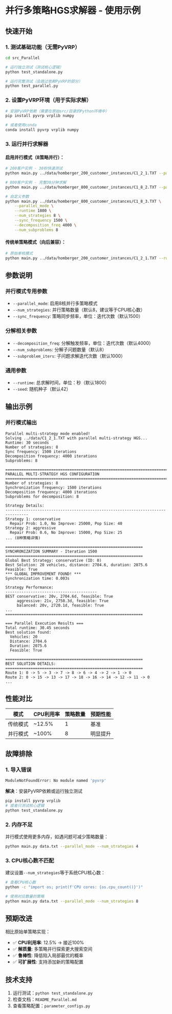 # 并行多策略HGS求解器 - 使用示例

## 快速开始

### 1. 测试基础功能（无需PyVRP）
```bash
cd src_Parallel

# 运行独立测试（测试核心逻辑）
python test_standalone.py

# 运行完整测试（会跳过依赖PyVRP的部分）
python test_parallel.py
```

### 2. 设置PyVRP环境（用于实际求解）
```bash
# 安装PyVRP依赖（需要在原始src/目录的Python环境中）
pip install pyvrp vrplib numpy

# 或者使用conda
conda install pyvrp vrplib numpy
```

### 3. 运行并行求解器

#### 启用并行模式（8策略并行）：
```bash
# 200客户实例 - 30秒快速测试
python main.py ../data/homberger_200_customer_instances/C1_2_1.TXT --parallel_mode --runtime 30

# 800客户实例 - 完整30分钟求解
python main.py ../data/homberger_800_customer_instances/C1_8_2.TXT --parallel_mode --runtime 1800

# 自定义参数
python main.py ../data/homberger_800_customer_instances/C1_8_3.TXT \
    --parallel_mode \
    --runtime 1800 \
    --num_strategies 8 \
    --sync_frequency 1500 \
    --decomposition_freq 4000 \
    --num_subproblems 8
```

#### 传统单策略模式（向后兼容）：
```bash
# 原始单核模式
python main.py ../data/homberger_200_customer_instances/C1_2_1.TXT --runtime 30
```

## 参数说明

### 并行模式专用参数
- `--parallel_mode`: 启用8核并行多策略模式
- `--num_strategies`: 并行策略数量（默认8，建议等于CPU核心数）
- `--sync_frequency`: 策略同步频率，单位：迭代次数（默认1500）

### 分解相关参数  
- `--decomposition_freq`: 分解触发频率，单位：迭代次数（默认4000）
- `--num_subproblems`: 分解子问题数量（默认8）
- `--subproblem_iters`: 子问题求解迭代次数（默认1000）

### 通用参数
- `--runtime`: 总求解时间，单位：秒（默认1800）
- `--seed`: 随机种子（默认42）

## 输出示例

### 并行模式输出
```
Parallel multi-strategy mode enabled!
Solving ../data/C1_2_1.TXT with parallel multi-strategy HGS...
Runtime: 30 seconds
Number of strategies: 8
Sync frequency: 1500 iterations
Decomposition frequency: 4000 iterations
Subproblems: 8

================================================================================
PARALLEL MULTI-STRATEGY HGS CONFIGURATION
================================================================================
Number of strategies: 8
Synchronization frequency: 1500 iterations
Decomposition frequency: 4000 iterations
Subproblems for decomposition: 8

Strategy Details:
--------------------------------------------------------------------------------
Strategy 1: conservative
  Repair Prob: 1.0, No Improve: 25000, Pop Size: 40
Strategy 2: aggressive
  Repair Prob: 0.6, No Improve: 15000, Pop Size: 25
... (8种策略详情)

============================================================
SYNCHRONIZATION SUMMARY - Iteration 1500
============================================================
Global Best Strategy: conservative (ID: 0)
Best Solution: 20 vehicles, distance: 2704.6, duration: 2075.6
Feasible: True
*** GLOBAL IMPROVEMENT FOUND! ***
Synchronization time: 0.003s

Strategy Performance:
----------------------------------------
BEST conservative: 20v, 2704.6d, feasible: True
     aggressive: 21v, 2750.3d, feasible: True
     balanced: 20v, 2720.1d, feasible: True
...
============================================================

=== Parallel Execution Results ===
Total runtime: 30.45 seconds
Best solution found:
  Vehicles: 20
  Distance: 2704.6
  Duration: 2075.6
  Feasible: True

============================================================
BEST SOLUTION DETAILS:
============================================================
Route 1: 0 -> 5 -> 3 -> 7 -> 8 -> 6 -> 4 -> 2 -> 1 -> 0
Route 2: 0 -> 15 -> 13 -> 17 -> 18 -> 16 -> 14 -> 12 -> 11 -> 0
...
```

## 性能对比

| 模式 | CPU利用率 | 策略数量 | 预期性能 |
|------|----------|----------|----------|
| 传统模式 | ~12.5% | 1 | 基准 |
| 并行模式 | ~100% | 8 | 明显提升 |

## 故障排除

### 1. 导入错误
```bash
ModuleNotFoundError: No module named 'pyvrp'
```
**解决**：安装PyVRP依赖或运行独立测试
```bash
pip install pyvrp vrplib
# 或者只测试核心逻辑
python test_standalone.py
```

### 2. 内存不足
并行模式使用更多内存，如遇问题可减少策略数量：
```bash
python main.py data.txt --parallel_mode --num_strategies 4
```

### 3. CPU核心数不匹配
建议设置`--num_strategies`等于系统CPU核心数：
```bash
# 查看CPU核心数
python -c "import os; print(f'CPU cores: {os.cpu_count()}')"

# 使用对应数量的策略
python main.py data.txt --parallel_mode --num_strategies 8
```

## 预期改进

相比原始单策略实现：
- ✅ **CPU利用率**: 12.5% → 接近100%
- ✅ **解质量**: 多策略并行探索更大搜索空间
- ✅ **鲁棒性**: 降低陷入局部最优的概率  
- ✅ **可扩展性**: 支持添加新的策略配置

## 技术支持

1. 运行测试：`python test_standalone.py`
2. 检查文档：`README_Parallel.md`  
3. 查看策略配置：`parameter_configs.py`